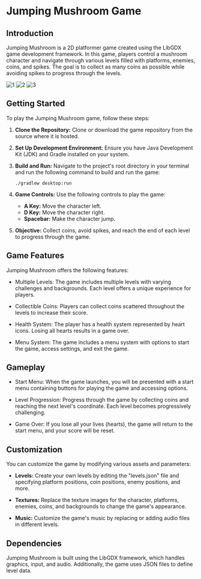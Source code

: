# Jumping Mushroom Game

## Introduction
Jumping Mushroom is a 2D platformer game created using the LibGDX game development framework. In this game, players control a mushroom character and navigate through various levels filled with platforms, enemies, coins, and spikes. The goal is to collect as many coins as possible while avoiding spikes to progress through the levels.

![1](https://github.com/UngureanuEduard/Jumping-Mushroom/assets/130817880/86976f0f-3681-487a-b41d-e1beadfbc5d5)
![2](https://github.com/UngureanuEduard/Jumping-Mushroom/assets/130817880/8761f4c5-5aa3-4a91-be7f-8fb92c612fd3)
![3](https://github.com/UngureanuEduard/Jumping-Mushroom/assets/130817880/607c5dc3-a139-458b-8b00-8ca35fc932f9)

## Getting Started
To play the Jumping Mushroom game, follow these steps:

1. **Clone the Repository:** Clone or download the game repository from the source where it is hosted.

2. **Set Up Development Environment:** Ensure you have Java Development Kit (JDK) and Gradle installed on your system.

3. **Build and Run:** Navigate to the project's root directory in your terminal and run the following command to build and run the game:

   ```
   ./gradlew desktop:run
   ```

4. **Game Controls:** Use the following controls to play the game:
   - **A Key:** Move the character left.
   - **D Key:** Move the character right.
   - **Spacebar:** Make the character jump.

5. **Objective:** Collect coins, avoid spikes, and reach the end of each level to progress through the game.

## Game Features
Jumping Mushroom offers the following features:

- Multiple Levels: The game includes multiple levels with varying challenges and backgrounds. Each level offers a unique experience for players.

- Collectible Coins: Players can collect coins scattered throughout the levels to increase their score.

- Health System: The player has a health system represented by heart icons. Losing all hearts results in a game over.

- Menu System: The game includes a menu system with options to start the game, access settings, and exit the game.

## Gameplay
- Start Menu: When the game launches, you will be presented with a start menu containing buttons for playing the game and accessing options.

- Level Progression: Progress through the game by collecting coins and reaching the next level's coordinate. Each level becomes progressively challenging.

- Game Over: If you lose all your lives (hearts), the game will return to the start menu, and your score will be reset.

## Customization
You can customize the game by modifying various assets and parameters:

- **Levels:** Create your own levels by editing the "levels.json" file and specifying platform positions, coin positions, enemy positions, and more.

- **Textures:** Replace the texture images for the character, platforms, enemies, coins, and backgrounds to change the game's appearance.

- **Music:** Customize the game's music by replacing or adding audio files in different levels.

## Dependencies
Jumping Mushroom is built using the LibGDX framework, which handles graphics, input, and audio. Additionally, the game uses JSON files to define level data.
